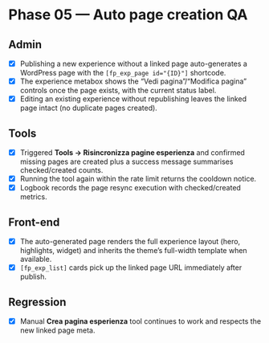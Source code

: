 # Phase 05 — Auto page creation QA

## Admin
- [x] Publishing a new experience without a linked page auto-generates a WordPress page with the `[fp_exp_page id="{ID}"]` shortcode.
- [x] The experience metabox shows the “Vedi pagina”/“Modifica pagina” controls once the page exists, with the current status label.
- [x] Editing an existing experience without republishing leaves the linked page intact (no duplicate pages created).

## Tools
- [x] Triggered **Tools → Risincronizza pagine esperienza** and confirmed missing pages are created plus a success message summarises checked/created counts.
- [x] Running the tool again within the rate limit returns the cooldown notice.
- [x] Logbook records the page resync execution with checked/created metrics.

## Front-end
- [x] The auto-generated page renders the full experience layout (hero, highlights, widget) and inherits the theme’s full-width template when available.
- [x] `[fp_exp_list]` cards pick up the linked page URL immediately after publish.

## Regression
- [x] Manual **Crea pagina esperienza** tool continues to work and respects the new linked page meta.
